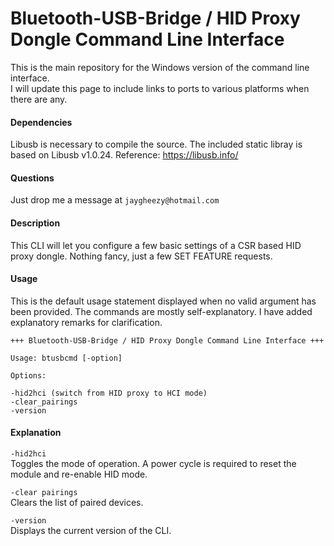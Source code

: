 # Bluetooth-USB-Bridge / HID Proxy Dongle Command Line Interface

This is the main repository for the Windows version of the command line interface.  
I will update this page to include links to ports to various platforms when there are any.

#### Dependencies

Libusb is necessary to compile the source. The included static libray is based on Libusb v1.0.24.
Reference: https://libusb.info/

#### Questions

Just drop me a message at `jaygheezy@hotmail.com`

#### Description

This CLI will let you configure a few basic settings of a CSR based HID proxy dongle. Nothing fancy, just a few SET FEATURE requests.

#### Usage

This is the default usage statement displayed when no valid argument has been provided. The commands are mostly self-explanatory. I have added explanatory remarks for clarification.

	+++ Bluetooth-USB-Bridge / HID Proxy Dongle Command Line Interface +++

	Usage: btusbcmd [-option]

	Options:

	-hid2hci (switch from HID proxy to HCI mode)
	-clear_pairings
	-version

#### Explanation

`-hid2hci`  
Toggles the mode of operation. A power cycle is required to reset the module and re-enable HID mode.

`-clear pairings`  
Clears the list of paired devices.

`-version`  
Displays the current version of the CLI.